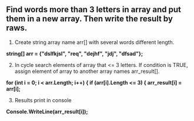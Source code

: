 ## Find words more than 3 letters in array and put them in a new array. Then write the result by raws.


1. Create string array name arr[] with several words different length. 

**string[] arr = {"dslfkjsl", "req", "dejhf", "jdj", "dfsad"};**

2. In cycle search elements of array that <= 3 letters.
   If condition is TRUE, assign element of array to another array names arr_result[].

**for (int i = 0; i < arr.Length; i++)
    {
        if (arr[i].Length <= 3)
            {
                arr_result[i] = arr[i];**

3. Results print in console

**Console.WriteLine(arr_result[i]);**
